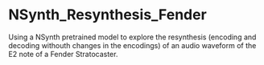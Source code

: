 # NSynth_Resynthesis_Fender
Using a NSynth pretrained model to explore the resynthesis (encoding and decoding withouth changes in the encodings) of an audio waveform of the E2 note of a Fender Stratocaster.
